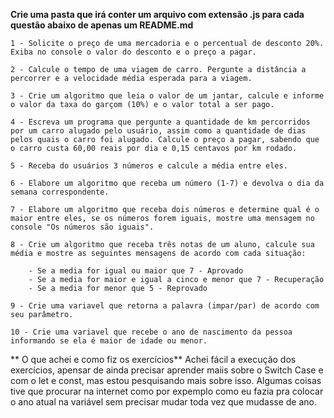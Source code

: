 
   **Crie uma pasta que irá conter um arquivo com extensão .js para cada questão abaixo de apenas um README.md**


    1 - Solicite o preço de uma mercadoria e o percentual de desconto 20%. Exiba no console o valor do desconto e o preço a pagar.

    2 - Calcule o tempo de uma viagem de carro. Pergunte a distância a percorrer e a velocidade média esperada para a viagem.

    3 - Crie um algoritmo que leia o valor de um jantar, calcule e informe o valor da taxa do garçom (10%) e o valor total a ser pago.

    4 - Escreva um programa que pergunte a quantidade de km percorridos por um carro alugado pelo usuário, assim como a quantidade de dias pelos quais o carro foi alugado. Calcule o preço a pagar, sabendo que o carro custa 60,00 reais por dia e 0,15 centavos por km rodado.

    5 - Receba do usuários 3 números e calcule a média entre eles.

    6 - Elabore um algoritmo que receba um número (1-7) e devolva o dia da semana correspondente.

    7 - Elabore um algoritmo que receba dois números e determine qual é o maior entre eles, se os números forem iguais, mostre uma mensagem no console "Os números são iguais".

    8 - Crie um algoritmo que receba três notas de um aluno, calcule sua média e mostre as seguintes mensagens de acordo com cada situação:

        - Se a media for igual ou maior que 7 - Aprovado
        - Se a media for maior e igual a cinco e menor que 7 - Recuperação
        - Se a media for menor que 5 - Reprovado

    9 - Crie uma variavel que retorna a palavra (impar/par) de acordo com seu parâmetro.

    10 - Crie uma variavel que recebe o ano de nascimento da pessoa informando se ela é maior de idade ou menor.



** O que achei e como fiz os exercícios**
Achei fácil a execução dos exercícios, apensar de ainda precisar aprender maiis sobre o Switch Case e com o let e const, mas estou pesquisando mais sobre isso.
Algumas coisas tive que procurar na internet como por expemplo como eu fazia pra colocar o ano atual na variável sem precisar mudar toda vez que mudasse de ano.
